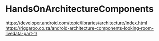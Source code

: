 # HandsOnArchitectureComponents
https://developer.android.com/topic/libraries/architecture/index.html
https://riggaroo.co.za/android-architecture-components-looking-room-livedata-part-1/
